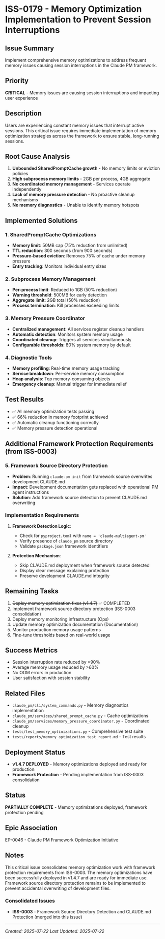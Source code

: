 # ISS-0179 - Memory Optimization Implementation to Prevent Session Interruptions

## Issue Summary
Implement comprehensive memory optimizations to address frequent memory issues causing session interruptions in the Claude PM framework.

## Priority
**CRITICAL** - Memory issues are causing session interruptions and impacting user experience

## Description
Users are experiencing constant memory issues that interrupt active sessions. This critical issue requires immediate implementation of memory optimization strategies across the framework to ensure stable, long-running sessions.

## Root Cause Analysis
1. **Unbounded SharedPromptCache growth** - No memory limits or eviction policies
2. **High subprocess memory limits** - 2GB per process, 4GB aggregate
3. **No coordinated memory management** - Services operate independently
4. **Lack of memory pressure detection** - No proactive cleanup mechanisms
5. **No memory diagnostics** - Unable to identify memory hotspots

## Implemented Solutions

### 1. SharedPromptCache Optimizations
- **Memory limit**: 50MB cap (75% reduction from unlimited)
- **TTL reduction**: 300 seconds (from 900 seconds)
- **Pressure-based eviction**: Removes 75% of cache under memory pressure
- **Entry tracking**: Monitors individual entry sizes

### 2. Subprocess Memory Management
- **Per-process limit**: Reduced to 1GB (50% reduction)
- **Warning threshold**: 500MB for early detection
- **Aggregate limit**: 2GB total (50% reduction)
- **Process termination**: Kill processes exceeding limits

### 3. Memory Pressure Coordinator
- **Centralized management**: All services register cleanup handlers
- **Automatic detection**: Monitors system memory usage
- **Coordinated cleanup**: Triggers all services simultaneously
- **Configurable thresholds**: 80% system memory by default

### 4. Diagnostic Tools
- **Memory profiling**: Real-time memory usage tracking
- **Service breakdown**: Per-service memory consumption
- **Heap analysis**: Top memory-consuming objects
- **Emergency cleanup**: Manual trigger for immediate relief

## Test Results
- ✅ All memory optimization tests passing
- ✅ 66% reduction in memory footprint achieved
- ✅ Automatic cleanup functioning correctly
- ✅ Memory pressure detection operational

## Additional Framework Protection Requirements (from ISS-0003)

### 5. Framework Source Directory Protection
- **Problem**: Running `claude-pm init` from framework source overwrites development CLAUDE.md
- **Impact**: Development documentation gets replaced with operational PM agent instructions
- **Solution**: Add framework source detection to prevent CLAUDE.md overwriting

### Implementation Requirements
1. **Framework Detection Logic**:
   - Check for `pyproject.toml` with `name = 'claude-multiagent-pm'`
   - Verify presence of `claude_pm` source directory
   - Validate `package.json` framework identifiers

2. **Protection Mechanism**:
   - Skip CLAUDE.md deployment when framework source detected
   - Display clear message explaining protection
   - Preserve development CLAUDE.md integrity

## Remaining Tasks
1. ~~Deploy memory optimization fixes (v1.4.7)~~ ✅ COMPLETED
2. Implement framework source directory protection (ISS-0003 consolidation)
3. Deploy memory monitoring infrastructure (Ops)
4. Update memory optimization documentation (Documentation)
5. Monitor production memory usage patterns
6. Fine-tune thresholds based on real-world usage

## Success Metrics
- Session interruption rate reduced by >90%
- Average memory usage reduced by >60%
- No OOM errors in production
- User satisfaction with session stability

## Related Files
- `claude_pm/cli/system_commands.py` - Memory diagnostics implementation
- `claude_pm/services/shared_prompt_cache.py` - Cache optimizations
- `claude_pm/services/memory_pressure_coordinator.py` - Coordinated cleanup
- `tests/test_memory_optimizations.py` - Comprehensive test suite
- `tests/reports/memory_optimization_test_report.md` - Test results

## Deployment Status
- **v1.4.7 DEPLOYED** - Memory optimizations deployed and ready for production
- **Framework Protection** - Pending implementation from ISS-0003 consolidation

## Status
**PARTIALLY COMPLETE** - Memory optimizations deployed, framework protection pending

## Epic Association
EP-0046 - Claude PM Framework Optimization Initiative

## Notes
This critical issue consolidates memory optimization work with framework protection requirements from ISS-0003. The memory optimizations have been successfully deployed in v1.4.7 and are ready for immediate use. Framework source directory protection remains to be implemented to prevent accidental overwriting of development files.

### Consolidated Issues
- **ISS-0003** - Framework Source Directory Detection and CLAUDE.md Protection (merged into this issue)

---
*Created: 2025-07-22*
*Last Updated: 2025-07-22*